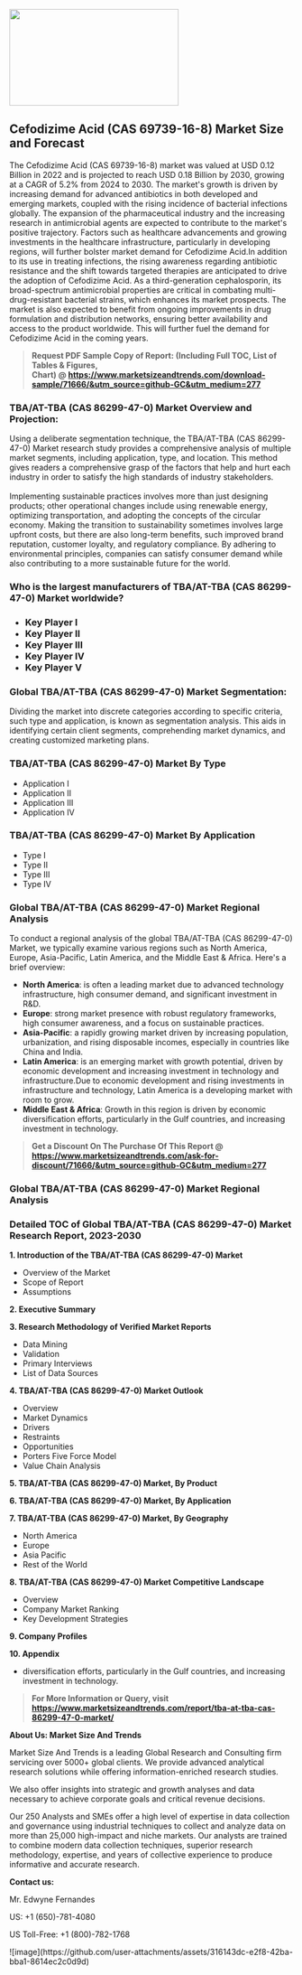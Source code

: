 <p><img class="alignnone size-medium wp-image-20088" src="https://ffe5etoiles.com/wp-content/uploads/2024/12/MST1-300x171.png" alt="" width="300" height="171" /></p><h2>Cefodizime Acid (CAS 69739-16-8) Market Size and Forecast</h2><p>The Cefodizime Acid (CAS 69739-16-8) market was valued at USD 0.12 Billion in 2022 and is projected to reach USD 0.18 Billion by 2030, growing at a CAGR of 5.2% from 2024 to 2030. The market's growth is driven by increasing demand for advanced antibiotics in both developed and emerging markets, coupled with the rising incidence of bacterial infections globally. The expansion of the pharmaceutical industry and the increasing research in antimicrobial agents are expected to contribute to the market's positive trajectory. Factors such as healthcare advancements and growing investments in the healthcare infrastructure, particularly in developing regions, will further bolster market demand for Cefodizime Acid.In addition to its use in treating infections, the rising awareness regarding antibiotic resistance and the shift towards targeted therapies are anticipated to drive the adoption of Cefodizime Acid. As a third-generation cephalosporin, its broad-spectrum antimicrobial properties are critical in combating multi-drug-resistant bacterial strains, which enhances its market prospects. The market is also expected to benefit from ongoing improvements in drug formulation and distribution networks, ensuring better availability and access to the product worldwide. This will further fuel the demand for Cefodizime Acid in the coming years.</p></p><blockquote id="" class=""><strong>Request PDF Sample Copy of Report: (Including Full TOC, List of Tables &amp; Figures, Chart)&nbsp;@&nbsp;<strong><a href="https://www.marketsizeandtrends.com/download-sample/71666/&utm_source=github-GC&utm_medium=277" target="_blank">https://www.marketsizeandtrends.com/download-sample/71666/&utm_source=github-GC&utm_medium=277</a></strong></strong></blockquote><h3 id="" class="">TBA/AT-TBA (CAS 86299-47-0) Market&nbsp;Overview and Projection:</h3><p id="" class="">Using a deliberate segmentation technique, the TBA/AT-TBA (CAS 86299-47-0) Market research study provides a comprehensive analysis of multiple market segments, including application, type, and location. This method gives readers a comprehensive grasp of the factors that help and hurt each industry in order to satisfy the high standards of industry stakeholders. <br /> <br />Implementing sustainable practices involves more than just designing products; other operational changes include using renewable energy, optimizing transportation, and adopting the concepts of the circular economy. Making the transition to sustainability sometimes involves large upfront costs, but there are also long-term benefits, such improved brand reputation, customer loyalty, and regulatory compliance. By adhering to environmental principles, companies can satisfy consumer demand while also contributing to a more sustainable future for the world.</p><h3 id="" class="">Who is the largest manufacturers of&nbsp;TBA/AT-TBA (CAS 86299-47-0) Market worldwide?</h3><h3 class=""><p><ul><li>Key Player I </li><li> Key Player II </li><li> Key Player III </li><li> Key Player IV </li><li> Key Player V</li></ul></p></h3><h3 id="" class="">Global&nbsp;TBA/AT-TBA (CAS 86299-47-0) Market Segmentation:</h3><p id="" class="">Dividing the market into discrete categories according to specific criteria, such type and application, is known as segmentation analysis. This aids in identifying certain client segments, comprehending market dynamics, and creating customized marketing plans.</p><h3 id="" class="">TBA/AT-TBA (CAS 86299-47-0) Market&nbsp;By Type</h3><p><p><ul><li>Application I </li><li> Application II </li><li> Application III </li><li> Application IV</p></li></ul></p></p><h3 id="" class="">TBA/AT-TBA (CAS 86299-47-0) Market&nbsp;By Application</h3><p class=""><p><ul><li>Type I </li><li> Type II </li><li> Type III </li><li> Type IV</li></ul></p></p><h3 id="" class="">Global TBA/AT-TBA (CAS 86299-47-0) Market Regional Analysis</h3><p id="" class="">To conduct a regional analysis of the global TBA/AT-TBA (CAS 86299-47-0) Market, we typically examine various regions such as North America, Europe, Asia-Pacific, Latin America, and the Middle East &amp; Africa. Here's a brief overview:</p><ul><li><strong>North America</strong>: is often a leading market due to advanced technology infrastructure, high consumer demand, and significant investment in R&amp;D.</li><li><strong>Europe</strong>: strong market presence with robust regulatory frameworks, high consumer awareness, and a focus on sustainable practices.</li><li><strong>Asia-Pacific</strong>: a rapidly growing market driven by increasing population, urbanization, and rising disposable incomes, especially in countries like China and India.</li><li><strong>Latin America</strong>: is an emerging market with growth potential, driven by economic development and increasing investment in technology and infrastructure.Due to economic development and rising investments in infrastructure and technology, Latin America is a developing market with room to grow.</li><li><strong>Middle East &amp; Africa</strong>: Growth in this region is driven by economic diversification efforts, particularly in the Gulf countries, and increasing investment in technology.</li></ul><blockquote id="" class=""><strong>Get a Discount On The Purchase Of This Report @ <strong><a href="https://www.marketsizeandtrends.com/ask-for-discount/71666/&utm_source=github-GC&utm_medium=277" target="_blank">https://www.marketsizeandtrends.com/ask-for-discount/71666/&utm_source=github-GC&utm_medium=277</a></strong></strong></blockquote><h3 id="" class="">Global TBA/AT-TBA (CAS 86299-47-0) Market Regional Analysis</h3><h3 id="" class="">Detailed TOC of Global TBA/AT-TBA (CAS 86299-47-0) Market Research Report, 2023-2030</h3><p id="" class=""><strong>1. Introduction of the TBA/AT-TBA (CAS 86299-47-0) Market</strong></p><ul><li>Overview of the Market</li><li>Scope of Report</li><li>Assumptions</li></ul><p id="" class=""><strong>2. Executive Summary</strong></p><p id="" class=""><strong>3. Research Methodology of Verified Market Reports</strong></p><ul><li>Data Mining</li><li>Validation</li><li>Primary Interviews</li><li>List of Data Sources</li></ul><p id="" class=""><strong>4. TBA/AT-TBA (CAS 86299-47-0) Market Outlook</strong></p><ul><li>Overview</li><li>Market Dynamics</li><li>Drivers</li><li>Restraints</li><li>Opportunities</li><li>Porters Five Force Model</li><li>Value Chain Analysis</li></ul><p id="" class=""><strong>5. TBA/AT-TBA (CAS 86299-47-0) Market, By Product</strong></p><p id="" class=""><strong>6. TBA/AT-TBA (CAS 86299-47-0) Market, By Application</strong></p><p id="" class=""><strong>7. TBA/AT-TBA (CAS 86299-47-0) Market, By Geography</strong></p><ul><li>North America</li><li>Europe</li><li>Asia Pacific</li><li>Rest of the World</li></ul><p id="" class=""><strong>8. TBA/AT-TBA (CAS 86299-47-0) Market Competitive Landscape</strong></p><ul><li>Overview</li><li>Company Market Ranking</li><li>Key Development Strategies</li></ul><p id="" class=""><strong>9. Company Profiles</strong></p><p id="" class=""><strong>10. Appendix</strong></p><ul><li>diversification efforts, particularly in the Gulf countries, and increasing investment in technology.</li></ul><blockquote id="" class=""><strong>For More Information or Query, visit <strong><strong><a href="https://www.marketsizeandtrends.com/report/tba-at-tba-cas-86299-47-0-market/" target="_blank">https://www.marketsizeandtrends.com/report/tba-at-tba-cas-86299-47-0-market/</a></strong></strong></strong></blockquote><p id="" class=""><strong>About Us: Market Size And Trends</strong></p><p id="" class="">Market Size And Trends is a leading Global Research and Consulting firm servicing over 5000+ global clients. We provide advanced analytical research solutions while offering information-enriched research studies.</p><p id="" class="">We also offer insights into strategic and growth analyses and data necessary to achieve corporate goals and critical revenue decisions.</p><p id="" class="">Our 250 Analysts and SMEs offer a high level of expertise in data collection and governance using industrial techniques to collect and analyze data on more than 25,000 high-impact and niche markets. Our analysts are trained to combine modern data collection techniques, superior research methodology, expertise, and years of collective experience to produce informative and accurate research.</p><p id="" class=""><strong>Contact us:</strong></p><p id="" class="">Mr. Edwyne Fernandes</p><p id="" class="">US: +1 (650)-781-4080</p><p id="" class="">US Toll-Free: +1 (800)-782-1768</p>
![image](https://github.com/user-attachments/assets/316143dc-e2f8-42ba-bba1-8614ec2c0d9d)
